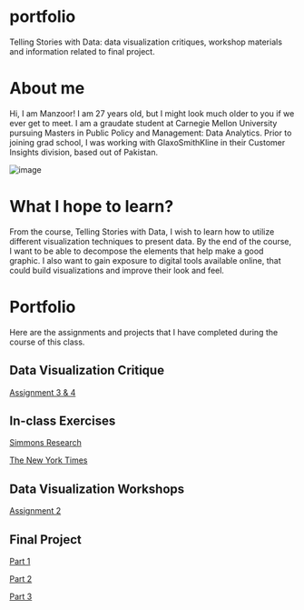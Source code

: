 # portfolio
Telling Stories with Data: data visualization critiques, workshop materials and information related to final project.

# About me
Hi, I am Manzoor! I am 27 years old, but I might look much older to you if we ever get to meet. I am a graudate student at Carnegie Mellon University pursuing Masters in Public Policy and Management: Data Analytics. Prior to joining grad school, I was working with GlaxoSmithKline in their Customer Insights division, based out of Pakistan.               

![image](https://user-images.githubusercontent.com/93225948/138967997-8e45694e-bc32-4a82-82f1-1afcac2fe194.png)

# What I hope to learn?
From the course, Telling Stories with Data, I wish to learn how to utilize different visualization techniques to present data. By the end of the course, I want to be able to decompose the elements that help make a good graphic. I also want to gain exposure to digital tools available online, that could build visualizations and improve their look and feel.  

# Portfolio
Here are the assignments and projects that I have completed during the course of this class.

## Data Visualization Critique

[Assignment 3 & 4](/critique-by-design.md)

## In-class Exercises

[Simmons Research](/inclass.md)

[The New York Times](/inclass2.md)

## Data Visualization Workshops

[Assignment 2](/dataviz2.md)

## Final Project

[Part 1](/finalproject1.md) 

[Part 2](/finalproject2.md) 

[Part 3](/finalproject3.md) 
